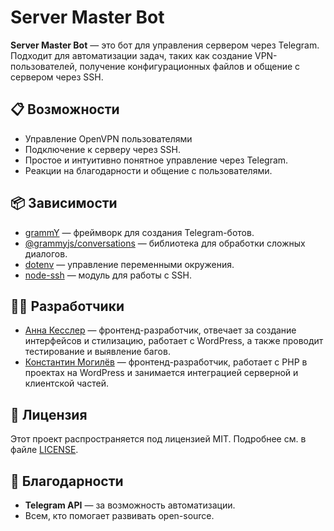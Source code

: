 # Server Master Bot

**Server Master Bot** — это бот для управления сервером через Telegram. Подходит для автоматизации задач, таких как создание VPN-пользователей, получение конфигурационных файлов и общение с сервером через SSH.

## 📋 Возможности
- Управление OpenVPN пользователями
- Подключение к серверу через SSH.
- Простое и интуитивно понятное управление через Telegram.
- Реакции на благодарности и общение с пользователями.

## 📦 Зависимости
- [grammY](https://grammy.dev/) — фреймворк для создания Telegram-ботов.
- [@grammyjs/conversations](https://github.com/grammyjs/conversations) — библиотека для обработки сложных диалогов.
- [dotenv](https://github.com/motdotla/dotenv) — управление переменными окружения.
- [node-ssh](https://github.com/steelbrain/node-ssh) — модуль для работы с SSH.

## 👩‍💻 Разработчики
- [Анна Кесслер](https://github.com/enotstitch) — фронтенд-разработчик, отвечает за создание интерфейсов и стилизацию, работает с WordPress, а также проводит тестирование и выявление багов.
- [Константин Могилёв](https://github.com/ZayRexan) — фронтенд-разработчик, работает с PHP в проектах на WordPress и занимается интеграцией серверной и клиентской частей.

## 📄 Лицензия
Этот проект распространяется под лицензией MIT. Подробнее см. в файле [LICENSE](LICENSE).

## 🙌 Благодарности
- **Telegram API** — за возможность автоматизации.
- Всем, кто помогает развивать open-source.
